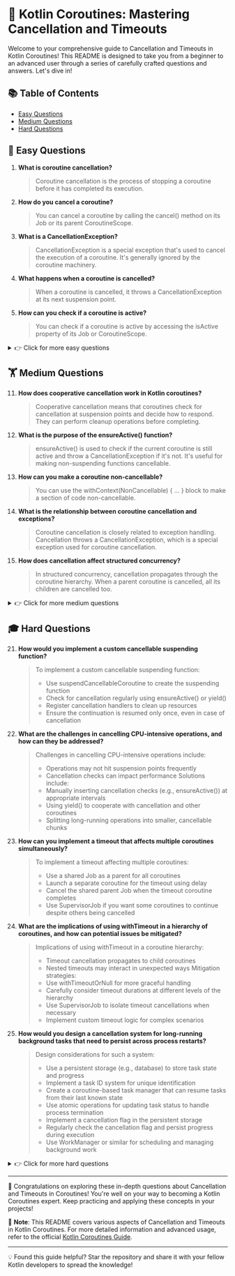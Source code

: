 # 🚀 Kotlin Coroutines: Mastering Cancellation and Timeouts

Welcome to your comprehensive guide to Cancellation and Timeouts in Kotlin Coroutines! This README is designed to take you from a beginner to an advanced user through a series of carefully crafted questions and answers. Let's dive in!

## 📚 Table of Contents

- [Easy Questions](#-easy-questions)
- [Medium Questions](#-medium-questions)
- [Hard Questions](#-hard-questions)

## 🌱 Easy Questions

1. **What is coroutine cancellation?**
   > Coroutine cancellation is the process of stopping a coroutine before it has completed its execution.

2. **How do you cancel a coroutine?**
   > You can cancel a coroutine by calling the cancel() method on its Job or its parent CoroutineScope.

3. **What is a CancellationException?**
   > CancellationException is a special exception that's used to cancel the execution of a coroutine. It's generally ignored by the coroutine machinery.

4. **What happens when a coroutine is cancelled?**
   > When a coroutine is cancelled, it throws a CancellationException at its next suspension point.

5. **How can you check if a coroutine is active?**
   > You can check if a coroutine is active by accessing the isActive property of its Job or CoroutineScope.

<details>
<summary>👉 Click for more easy questions</summary>

6. **What is a timeout in the context of coroutines?**
   > A timeout in coroutines is a mechanism to automatically cancel a coroutine if it doesn't complete within a specified time period.

7. **How do you set a timeout for a coroutine?**
   > You can set a timeout for a coroutine using the withTimeout or withTimeoutOrNull functions.

8. **What's the difference between withTimeout and withTimeoutOrNull?**
   > withTimeout throws a TimeoutCancellationException if the timeout is exceeded, while withTimeoutOrNull returns null in case of a timeout.

9. **Can a cancelled coroutine be restarted?**
   > No, once a coroutine is cancelled, it cannot be restarted. You need to create a new coroutine.

10. **What happens to child coroutines when their parent is cancelled?**
    > When a parent coroutine is cancelled, all its child coroutines are automatically cancelled as well.

</details>

## 🏋️ Medium Questions

11. **How does cooperative cancellation work in Kotlin coroutines?**
    > Cooperative cancellation means that coroutines check for cancellation at suspension points and decide how to respond. They can perform cleanup operations before completing.

12. **What is the purpose of the ensureActive() function?**
    > ensureActive() is used to check if the current coroutine is still active and throw a CancellationException if it's not. It's useful for making non-suspending functions cancellable.

13. **How can you make a coroutine non-cancellable?**
    > You can use the withContext(NonCancellable) { ... } block to make a section of code non-cancellable.

14. **What is the relationship between coroutine cancellation and exceptions?**
    > Coroutine cancellation is closely related to exception handling. Cancellation throws a CancellationException, which is a special exception used for coroutine cancellation.

15. **How does cancellation affect structured concurrency?**
    > In structured concurrency, cancellation propagates through the coroutine hierarchy. When a parent coroutine is cancelled, all its children are cancelled too.

<details>
<summary>👉 Click for more medium questions</summary>

16. **What is the difference between cancel() and cancelAndJoin()?**
    > cancel() initiates cancellation but returns immediately, while cancelAndJoin() initiates cancellation and then suspends until the coroutine completes.

17. **How can you implement a custom timeout strategy?**
    > You can implement a custom timeout strategy by using launch with a delay, and then cancelling the main job if the delay completes before the main work.

18. **What happens if an exception is thrown during cancellation?**
    > If an exception is thrown during cancellation (other than CancellationException), it's treated as a failure and propagated to the parent coroutine.

19. **How do you handle resources in case of cancellation?**
    > You can use try-finally blocks or use() functions to ensure resources are properly closed or released when a coroutine is cancelled.

20. **What is the purpose of the invokeOnCompletion handler?**
    > invokeOnCompletion allows you to register a handler that will be called when a coroutine completes, whether normally, by exception, or by cancellation.

</details>

## 🎓 Hard Questions

21. **How would you implement a custom cancellable suspending function?**
    > To implement a custom cancellable suspending function:
    > - Use suspendCancellableCoroutine to create the suspending function
    > - Check for cancellation regularly using ensureActive() or yield()
    > - Register cancellation handlers to clean up resources
    > - Ensure the continuation is resumed only once, even in case of cancellation

22. **What are the challenges in cancelling CPU-intensive operations, and how can they be addressed?**
    > Challenges in cancelling CPU-intensive operations include:
    > - Operations may not hit suspension points frequently
    > - Cancellation checks can impact performance
    > Solutions include:
    > - Manually inserting cancellation checks (e.g., ensureActive()) at appropriate intervals
    > - Using yield() to cooperate with cancellation and other coroutines
    > - Splitting long-running operations into smaller, cancellable chunks

23. **How can you implement a timeout that affects multiple coroutines simultaneously?**
    > To implement a timeout affecting multiple coroutines:
    > - Use a shared Job as a parent for all coroutines
    > - Launch a separate coroutine for the timeout using delay
    > - Cancel the shared parent Job when the timeout coroutine completes
    > - Use SupervisorJob if you want some coroutines to continue despite others being cancelled

24. **What are the implications of using withTimeout in a hierarchy of coroutines, and how can potential issues be mitigated?**
    > Implications of using withTimeout in a coroutine hierarchy:
    > - Timeout cancellation propagates to child coroutines
    > - Nested timeouts may interact in unexpected ways
    > Mitigation strategies:
    > - Use withTimeoutOrNull for more graceful handling
    > - Carefully consider timeout durations at different levels of the hierarchy
    > - Use SupervisorJob to isolate timeout cancellations when necessary
    > - Implement custom timeout logic for complex scenarios

25. **How would you design a cancellation system for long-running background tasks that need to persist across process restarts?**
    > Design considerations for such a system:
    > - Use a persistent storage (e.g., database) to store task state and progress
    > - Implement a task ID system for unique identification
    > - Create a coroutine-based task manager that can resume tasks from their last known state
    > - Use atomic operations for updating task status to handle process termination
    > - Implement a cancellation flag in the persistent storage
    > - Regularly check the cancellation flag and persist progress during execution
    > - Use WorkManager or similar for scheduling and managing background work

<details>
<summary>👉 Click for more hard questions</summary>

26. **How can you implement a "cancel on timeout, but finish current work" behavior in coroutines?**
    > Implementation approach:
    > - Use async to start the work
    > - Use withTimeoutOrNull with a longer timeout than the expected execution time
    > - Inside withTimeoutOrNull, await the result of the async job
    > - If withTimeoutOrNull returns null, cancel the async job but allow it to finish its current operation
    > - Use a custom dispatcher or worker thread for the async job to ensure it can complete its current work

27. **What are the best practices for handling cancellation in a coroutine-based actor system?**
    > Best practices include:
    > - Using SupervisorJob for the actor system to isolate actor failures
    > - Implementing graceful shutdown procedures for actors
    > - Using channels with appropriate buffer strategies to handle message backpressure during cancellation
    > - Implementing timeout logic for inter-actor communication
    > - Ensuring actors check for cancellation regularly and clean up resources
    > - Using select statements with onCancellation clauses for complex communication patterns

28. **How would you implement a custom coroutine dispatcher that supports priority-based cancellation?**
    > Implementation approach:
    > - Create a custom CoroutineDispatcher class
    > - Maintain a priority queue of runnable coroutines
    > - Implement a custom Job class that includes priority information
    > - Override the dispatch method to enqueue runnables based on priority
    > - Implement a custom cancel method that cancels coroutines based on priority
    > - Ensure thread-safety for all operations on the priority queue

29. **What are the challenges and solutions for implementing cancellation and timeouts in a distributed system using coroutines?**
    > Challenges and solutions:
    > - Coordinating cancellation across multiple services: Use distributed tracing and correlation IDs
    > - Handling partial failures: Implement compensating transactions or saga pattern
    > - Managing timeouts across service boundaries: Use cascading timeouts or implement a distributed timeout manager
    > - Ensuring consistency during cancellation: Use two-phase commit protocols or eventual consistency models
    > - Handling network partitions: Implement retry mechanisms with exponential backoff
    > - Debugging cancelled operations: Use comprehensive logging and monitoring systems

30. **How would you design a coroutine-based system for managing long-running transactions with support for cancellation, timeouts, and savepoints?**
    > Design considerations:
    > - Use a persistent store (e.g., database) to track transaction state and savepoints
    > - Implement a transaction manager coroutine that oversees the entire transaction lifecycle
    > - Break down the transaction into smaller, atomic operations that can be suspended
    > - Use flows or channels to stream transaction steps and results
    > - Implement custom timeout logic that allows for extending timeouts at savepoints
    > - Use supervisorScope to isolate failures in individual transaction steps
    > - Implement a rollback mechanism that can be triggered on cancellation or timeout
    > - Use coroutine-based locks or semaphores to manage concurrency and resource access
    > - Provide hooks for custom cancellation logic at different stages of the transaction

</details>

---

🎉 Congratulations on exploring these in-depth questions about Cancellation and Timeouts in Coroutines! You're well on your way to becoming a Kotlin Coroutines expert. Keep practicing and applying these concepts in your projects!

📌 **Note**: This README covers various aspects of Cancellation and Timeouts in Kotlin Coroutines. For more detailed information and advanced usage, refer to the official [Kotlin Coroutines Guide](https://kotlinlang.org/docs/coroutines-guide.html).

---

💡 Found this guide helpful? Star the repository and share it with your fellow Kotlin developers to spread the knowledge!

